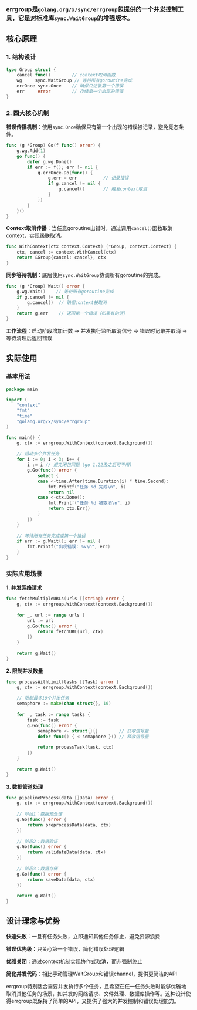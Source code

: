 ### errgroup是`golang.org/x/sync/errgroup`包提供的一个并发控制工具，它是对标准库`sync.WaitGroup`的增强版本。 ###

## 核心原理

### 1. 结构设计
```go
type Group struct {
    cancel func()        // context取消函数
    wg     sync.WaitGroup // 等待所有goroutine完成
    errOnce sync.Once    // 确保只记录第一个错误
    err     error        // 存储第一个出现的错误
}
```

### 2. 四大核心机制

**错误传播机制**：使用`sync.Once`确保只有第一个出现的错误被记录，避免竞态条件。
```go
func (g *Group) Go(f func() error) {
    g.wg.Add(1)
    go func() {
        defer g.wg.Done()
        if err := f(); err != nil {
            g.errOnce.Do(func() {
                g.err = err          // 记录错误
                if g.cancel != nil {
                    g.cancel()       // 触发context取消
                }
            })
        }
    }()
}
```

**Context取消传播**：当任意goroutine出错时，通过调用`cancel()`函数取消context，实现级联取消。
```go
func WithContext(ctx context.Context) (*Group, context.Context) {
    ctx, cancel := context.WithCancel(ctx)
    return &Group{cancel: cancel}, ctx
}
```

**同步等待机制**：底层使用`sync.WaitGroup`协调所有goroutine的完成。
```go
func (g *Group) Wait() error {
    g.wg.Wait()    // 等待所有goroutine完成
    if g.cancel != nil {
        g.cancel()  // 确保context被取消
    }
    return g.err    // 返回第一个错误（如果有的话）
}
```

**工作流程**：启动阶段增加计数 → 并发执行监听取消信号 → 错误时记录并取消 → 等待清理后返回错误

## 实际使用

### 基本用法
```go
package main

import (
    "context"
    "fmt"
    "time"
    "golang.org/x/sync/errgroup"
)

func main() {
    g, ctx := errgroup.WithContext(context.Background())
    
    // 启动多个并发任务
    for i := 0; i < 3; i++ {
        i := i // 避免闭包问题 (go 1.22及之后可不用)
        g.Go(func() error {
            select {
            case <-time.After(time.Duration(i) * time.Second):
                fmt.Printf("任务 %d 完成\n", i)
                return nil
            case <-ctx.Done():
                fmt.Printf("任务 %d 被取消\n", i)
                return ctx.Err()
            }
        })
    }
    
    // 等待所有任务完成或第一个错误
    if err := g.Wait(); err != nil {
        fmt.Printf("出现错误: %v\n", err)
    }
}
```

### 实际应用场景

**1. 并发网络请求**
```go
func fetchMultipleURLs(urls []string) error {
    g, ctx := errgroup.WithContext(context.Background())
    
    for _, url := range urls {
        url := url
        g.Go(func() error {
            return fetchURL(url, ctx)
        })
    }
    
    return g.Wait()
}
```

**2. 限制并发数量**
```go
func processWithLimit(tasks []Task) error {
    g, ctx := errgroup.WithContext(context.Background())
    
    // 限制最多10个并发任务
    semaphore := make(chan struct{}, 10)
    
    for _, task := range tasks {
        task := task
        g.Go(func() error {
            semaphore <- struct{}{}        // 获取信号量
            defer func() { <-semaphore }() // 释放信号量
            
            return processTask(task, ctx)
        })
    }
    
    return g.Wait()
}
```

**3. 数据管道处理**
```go
func pipelineProcess(data []Data) error {
    g, ctx := errgroup.WithContext(context.Background())
    
    // 阶段1：数据预处理
    g.Go(func() error {
        return preprocessData(data, ctx)
    })
    
    // 阶段2：数据验证
    g.Go(func() error {
        return validateData(data, ctx)
    })
    
    // 阶段3：数据存储
    g.Go(func() error {
        return saveData(data, ctx)
    })
    
    return g.Wait()
}
```

## 设计理念与优势

**快速失败**：一旦有任务失败，立即通知其他任务停止，避免资源浪费

**错误优先级**：只关心第一个错误，简化错误处理逻辑

**优雅关闭**：通过context机制实现协作式取消，而非强制终止

**简化并发代码**：相比手动管理WaitGroup和错误channel，提供更简洁的API

errgroup特别适合需要并发执行多个任务，且希望在任一任务失败时能够优雅地取消其他任务的场景，如并发的网络请求、文件处理、数据库操作等。这种设计使得errgroup既保持了简单的API，又提供了强大的并发控制和错误处理能力。